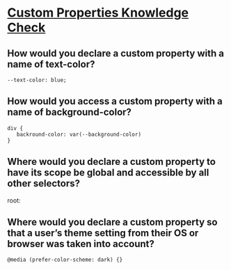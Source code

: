 # [Custom Properties Knowledge Check](https://www.theodinproject.com/lessons/node-path-intermediate-html-and-css-custom-properties#knowledge-check)

## How would you declare a custom property with a name of text-color?
`--text-color: blue;`

## How would you access a custom property with a name of background-color?

```
div {
   backround-color: var(--background-color)
}
```
## Where would you declare a custom property to have its scope be global and accessible by all other selectors?
root:

## Where would you declare a custom property so that a user’s theme setting from their OS or browser was taken into account?
```
@media (prefer-color-scheme: dark) {}
```